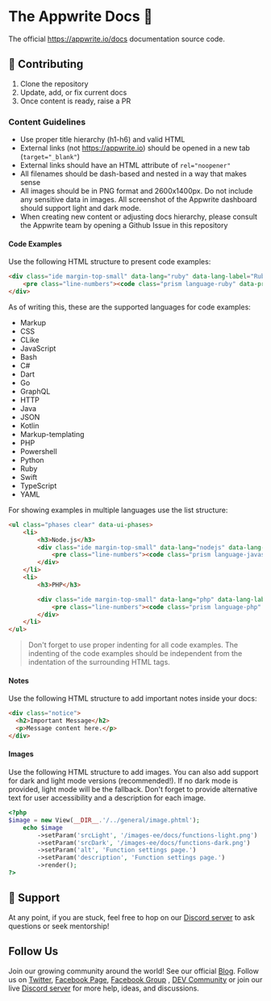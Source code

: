 # The Appwrite Docs 📝

The official https://appwrite.io/docs documentation source code.
## 🚀 Contributing
1. Clone the repository
2. Update, add, or fix current docs
3. Once content is ready, raise a PR

### Content Guidelines
- Use proper title hierarchy (h1-h6) and valid HTML
- External links (not https://appwrite.io) should be opened in a new tab (`target="_blank"`)
- External links should have an HTML attribute of `rel="noopener"`
- All filenames should be dash-based and nested in a way that makes sense
- All images should be in PNG format and 2600x1400px. Do not include any sensitive data in images. All screenshot of the Appwrite dashboard should support light and dark mode.
- When creating new content or adjusting docs hierarchy, please consult the Appwrite team by opening a Github Issue in this repository

#### Code Examples

Use the following HTML structure to present code examples:

```html
<div class="ide margin-top-small" data-lang="ruby" data-lang-label="Ruby SDK">
    <pre class="line-numbers"><code class="prism language-ruby" data-prism>#ruby code here...</code></pre>
</div>
```

As of writing this, these are the supported languages for code examples:

* Markup
* CSS
* CLike
* JavaScript
* Bash
* C#
* Dart
* Go
* GraphQL
* HTTP
* Java
* JSON
* Kotlin
* Markup-templating
* PHP
* Powershell
* Python
* Ruby
* Swift
* TypeScript
* YAML

For showing examples in multiple languages use the list structure:

```html
<ul class="phases clear" data-ui-phases>
    <li>
        <h3>Node.js</h3>
        <div class="ide margin-top-small" data-lang="nodejs" data-lang-label="Node.js SDK">
            <pre class="line-numbers"><code class="prism language-javascript" data-prism>// node code here...</code></pre>
        </div>
    </li>
    <li>
        <h3>PHP</h3>

        <div class="ide margin-top-small" data-lang="php" data-lang-label="PHP SDK">
            <pre class="line-numbers"><code class="prism language-php" data-prism>//php code here..</code></pre>
        </div>
    </li>
</ul>
```

> Don't forget to use proper indenting for all code examples. The indenting of the code examples should be independent from the indentation of the surrounding HTML tags.

#### Notes

Use the following HTML structure to add important notes inside your docs:

```html
<div class="notice">
  <h2>Important Message</h2>
  <p>Message content here.</p>
</div>
```

#### Images

Use the following HTML structure to add images. You can also add support for dark and light mode versions (recommended!). If no dark mode is provided, light mode will be the fallback. Don't forget to provide alternative text for user accessibility and a description for each image.

```php
<?php
$image = new View(__DIR__.'/../general/image.phtml');
    echo $image
        ->setParam('srcLight', '/images-ee/docs/functions-light.png')
        ->setParam('srcDark', '/images-ee/docs/functions-dark.png')
        ->setParam('alt', 'Function settings page.')
        ->setParam('description', 'Function settings page.')
        ->render();
?>
```

## 🤘 Support 
At any point, if you are stuck, feel free to hop on our [Discord server](https://appwrite.io/discord) to ask questions or seek mentorship!

## Follow Us
Join our growing community around the world! See our official [Blog](https://medium.com/appwrite-io). Follow us on [Twitter](https://twitter.com/appwrite_io), [Facebook Page](https://www.facebook.com/appwrite.io), [Facebook Group](https://www.facebook.com/groups/appwrite.developers/) , [DEV Community](https://dev.to/appwrite) or join our live [Discord server](https://discord.gg/GSeTUeA) for more help, ideas, and discussions.

